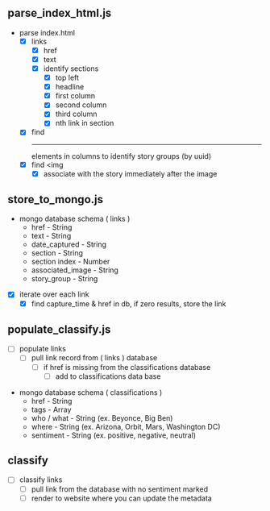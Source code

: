 ## parse_index_html.js
* parse index.html
  * [x] links
    * [x] href
    * [x] text
    * [x] identify sections
      * [x] top left
      * [x] headline
      * [x] first column
      * [x] second column
      * [x] third column
      * [x] nth link in section
  * [x] find <hr> elements in columns to identify story groups (by uuid)
  * [x] find <img
    * [x] associate with the story immediately after the image

## store_to_mongo.js
* mongo database schema ( links )
  * href - String
  * text - String
  * date_captured - String
  * section - String
  * section index - Number
  * associated_image - String
  * story_group - String

* [x] iterate over each link
  * [x] find capture_time & href in db, if zero results, store the link

## populate_classify.js
* [ ] populate links
  * [ ] pull link record from ( links ) database
    * [ ] if href is missing from the classifications database
      * [ ] add to classifications data base

* mongo database schema ( classifications )
  * href - String
  * tags - Array
  * who / what - String (ex. Beyonce, Big Ben)
  * where - String (ex. Arizona, Orbit, Mars, Washington DC)
  * sentiment - String (ex. positive, negative, neutral)

## classify
* [ ] classify links
  * [ ] pull link from the database with no sentiment marked
  * [ ] render to website where you can update the metadata
